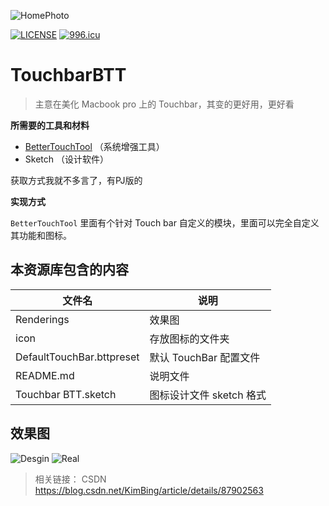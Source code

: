 ![HomePhoto](https://github.com/KyleBing/TouchbarBBT/blob/master/Renderings/cover.jpg)


[![LICENSE](https://img.shields.io/badge/license-Anti%20996-blue.svg)](https://github.com/996icu/996.ICU/blob/master/LICENSE) [![996.icu](https://img.shields.io/badge/link-996.icu-red.svg)](https://996.icu)

# TouchbarBTT

> 主意在美化 Macbook pro 上的 Touchbar，其变的更好用，更好看



**所需要的工具和材料**

- [BetterTouchTool](https://folivora.ai/) （系统增强工具）
- Sketch （设计软件）

获取方式我就不多言了，有PJ版的


**实现方式**

`BetterTouchTool` 里面有个针对 Touch bar 自定义的模块，里面可以完全自定义其功能和图标。



## 本资源库包含的内容

文件名 | 说明
--- | ---
Renderings | 效果图
icon | 存放图标的文件夹
DefaultTouchBar.bttpreset | 默认 TouchBar 配置文件
README.md | 说明文件
Touchbar BTT.sketch | 图标设计文件 sketch 格式
 
 
 
 
## 效果图

![Desgin](https://github.com/KyleBing/TouchbarBBT/blob/master/Renderings/0-default.png)
![Real](https://github.com/KyleBing/TouchbarBBT/blob/master/Renderings/keyboard.jpg)


> 相关链接： CSDN https://blog.csdn.net/KimBing/article/details/87902563
